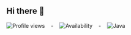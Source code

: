 ## Hi there 👋


![Profile views](https://komarev.com/ghpvc/?username=Sour4vS&color=blue) &nbsp;&nbsp;&nbsp;-&nbsp;&nbsp;&nbsp; ![Availability](https://img.shields.io/badge/Status-Active-green) &nbsp;&nbsp;&nbsp;-&nbsp;&nbsp;&nbsp; ![Java](https://img.shields.io/badge/Java-Beginner-orange) 




<!--
**Sour4vS/Sour4vS** is a ✨ _special_ ✨ repository because its `README.md` (this file) appears on your GitHub profile.

Here are some ideas to get you started:

- 🔭 I’m currently working on ...
- 🌱 I’m currently learning ...
- 👯 I’m looking to collaborate on ...
- 🤔 I’m looking for help with ...
- 💬 Ask me about ...
- 📫 How to reach me: ...
- 😄 Pronouns: ...
- ⚡ Fun fact: ...
-->
